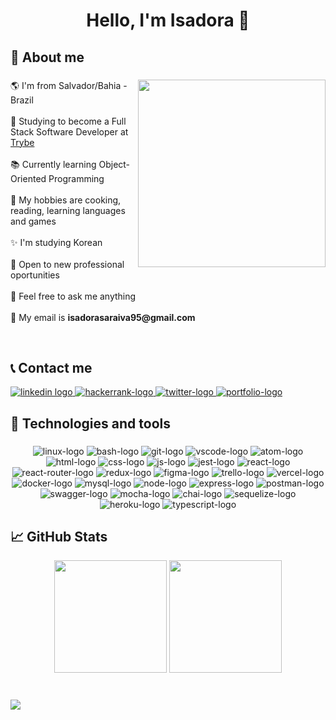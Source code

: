 <h1 align="center">Hello, I'm Isadora 👋</h1>

###

## 💭 About me

###

<img align="right" height="300" src="https://user-images.githubusercontent.com/96205316/188677515-fbea5766-9946-4d4d-8ab4-c3e65c1cfcbc.gif"  />

###

<p align="left">
🌎 I'm from Salvador/Bahia - Brazil
<br><br>
📖 Studying to become a Full Stack Software Developer at <a href="https://www.betrybe.com/" target="_blank">Trybe</a>
<br><br>
📚 Currently learning Object-Oriented Programming
<br><br>
🎲 My hobbies are cooking, reading, learning languages and games
<br><br>
✨ I'm studying Korean
<br><br>
💼 Open to new professional oportunities
<br><br>
💬  Feel free to ask me anything
<br><br>
📝 My email is <b>isadorasaraiva95@gmail.com</b>
</p>

<br clear="both">

## 📞 Contact me
  <div align="left">
  <a href="https://www.linkedin.com/in/isadorasaraiva/" target="_blank">
    <img src="https://img.shields.io/badge/LinkedIn-0077B5?style=for-the-badge&logo=linkedin&logoColor=white" alt="linkedin logo"  />
  </a>
  <a href="https://www.hackerrank.com/isadorasaraiva95" target="_blank">
    <img src="https://img.shields.io/badge/-Hackerrank-2EC866?style=for-the-badge&logo=HackerRank&logoColor=white" alt="hackerrank-logo"  />
  </a>
  <a href="https://twitter.com/saraivais95" target="_blank">
    <img src="https://img.shields.io/badge/Twitter-1DA1F2?style=for-the-badge&logo=twitter&logoColor=white" alt="twitter-logo"/>
  </a>
  <a href="https://saraivais.github.io/" target="_blank">
    <img src="https://img.shields.io/badge/%20-PORTFOLIO-%239968D9?style=for-the-badge" alt="portfolio-logo"/>
  </a>
</div>

## 🔧 Technologies and tools

###

<div align="center">
  <img src="https://img.shields.io/badge/Linux-FCC624?style=for-the-badge&logo=linux&logoColor=black" alt="linux-logo"/>
  <img src="https://img.shields.io/badge/GNU%20Bash-4EAA25?style=for-the-badge&logo=GNU%20Bash&logoColor=white" alt="bash-logo"/>
  <img src="https://img.shields.io/badge/GIT-E44C30?style=for-the-badge&logo=git&logoColor=white" alt="git-logo"/>
  <img src="https://img.shields.io/badge/VSCode-0078D4?style=for-the-badge&logo=visual%20studio%20code&logoColor=white" alt="vscode-logo"/>
  <img src="https://img.shields.io/badge/Atom-66595C?style=for-the-badge&logo=Atom&logoColor=white" alt="atom-logo"/>
  <img src="https://img.shields.io/badge/HTML5-E34F26?style=for-the-badge&logo=html5&logoColor=white" alt="html-logo"/>
  <img src="https://img.shields.io/badge/CSS3-1572B6?style=for-the-badge&logo=css3&logoColor=white" alt="css-logo"/>
  <img src="https://img.shields.io/badge/JavaScript-323330?style=for-the-badge&logo=javascript&logoColor=F7DF1E" alt="js-logo"/>
  <img src="https://img.shields.io/badge/Jest-C21325?style=for-the-badge&logo=jest&logoColor=white" alt="jest-logo"/>
  <img src="https://img.shields.io/badge/React-20232A?style=for-the-badge&logo=react&logoColor=61DAFB" alt="react-logo"/>
  <img src="https://img.shields.io/badge/React_Router-CA4245?style=for-the-badge&logo=react-router&logoColor=white" alt="react-router-logo"/>
  <img src="https://img.shields.io/badge/Redux-593D88?style=for-the-badge&logo=redux&logoColor=white" alt="redux-logo"/>
  <img src="https://img.shields.io/badge/Figma-F24E1E?style=for-the-badge&logo=figma&logoColor=white" alt="figma-logo"/>
  <img src="https://img.shields.io/badge/Trello-0052CC?style=for-the-badge&logo=trello&logoColor=white" alt="trello-logo"/>
  <img src="https://img.shields.io/badge/Vercel-000000?style=for-the-badge&logo=vercel&logoColor=white" alt="vercel-logo"/>
  <img src="https://img.shields.io/badge/Docker-2CA5E0?style=for-the-badge&logo=docker&logoColor=white" alt="docker-logo"/>
  <img src="https://img.shields.io/badge/MySQL-005C84?style=for-the-badge&logo=mysql&logoColor=white" alt="mysql-logo"/>
  <img src="https://img.shields.io/badge/Node.js-339933?style=for-the-badge&logo=nodedotjs&logoColor=white" alt="node-logo"/>
  <img src="https://img.shields.io/badge/Express.js-000000?style=for-the-badge&logo=express&logoColor=white" alt="express-logo"/>
  <img src="https://img.shields.io/badge/Postman-FF6C37?style=for-the-badge&logo=Postman&logoColor=white" alt="postman-logo"/>
  <img src="https://img.shields.io/badge/Swagger-85EA2D?style=for-the-badge&logo=Swagger&logoColor=white" alt="swagger-logo"/>
  <img src="https://img.shields.io/badge/Mocha-8D6748?style=for-the-badge&logo=Mocha&logoColor=white" alt="mocha-logo"/>
  <img src="https://img.shields.io/badge/chai-A30701?style=for-the-badge&logo=chai&logoColor=white" alt="chai-logo"/>
  <img src="https://img.shields.io/badge/Sequelize-52B0E7?style=for-the-badge&logo=Sequelize&logoColor=white" alt="sequelize-logo"/>
  <img src="https://img.shields.io/badge/Heroku-430098?style=for-the-badge&logo=heroku&logoColor=white" alt="heroku-logo"/>
  <img src="https://img.shields.io/badge/TypeScript-007ACC?style=for-the-badge&logo=typescript&logoColor=white" alt="typescript-logo"/>
</div>

## 📈 GitHub Stats

<div align="center">
<img height="180" src="https://github-readme-stats.vercel.app/api?username=saraivais&show_icons=true&count_private=true&theme=github_dark"/>
<img height="180" src="https://github-readme-stats.vercel.app/api/top-langs/?username=saraivais&layout=compact&theme=github_dark"/>
</div>

#

![](https://komarev.com/ghpvc/?username=saraivais&style=for-the-badge&color=5DC0C7)

